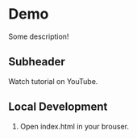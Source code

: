 # Demo

Some description!


## Subheader

Watch tutorial on YouTube.

## Local Development

1. Open index.html in your brouser.


